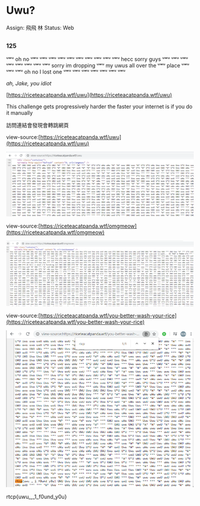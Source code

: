 # Uwu?

Assign: 飛飛 林
Status: Web

## 

### **125**

ᵘʷᵘ oh no ᵘʷᵘ ᵘʷᵘ ᵘʷᵘ ᵘʷᵘ ᵘʷᵘ ᵘʷᵘ ᵘʷᵘ ᵘʷᵘ ᵘʷᵘ ᵘʷᵘ hecc sorry guys ᵘʷᵘ ᵘʷᵘ ᵘʷᵘ ᵘʷᵘ ᵘʷᵘ ᵘʷᵘ ᵘʷᵘ ᵘʷᵘ sorry im dropping ᵘʷᵘ my uwus all over the ᵘʷᵘ place ᵘʷᵘ ᵘʷᵘ ᵘʷᵘ oh no I lost one ᵘʷᵘ ᵘʷᵘ ᵘʷᵘ ᵘʷᵘ ᵘʷᵘ ᵘʷᵘ ᵘʷᵘ

*ah, Jake, you idiot*

[https://riceteacatpanda.wtf/uwu](https://riceteacatpanda.wtf/uwu)

This challenge gets progressively harder the faster your internet is if you do it manually

訪問連結會發現會轉跳網頁

view-source:[https://riceteacatpanda.wtf/uwu](https://riceteacatpanda.wtf/uwu)

![Uwu/Untitled.png](Uwu/Untitled.png)

view-source:[https://riceteacatpanda.wtf/omgmeow](https://riceteacatpanda.wtf/omgmeow)

![Uwu/Untitled%201.png](Uwu/Untitled%201.png)

view-source:[https://riceteacatpanda.wtf/you-better-wash-your-rice](https://riceteacatpanda.wtf/you-better-wash-your-rice)

![Uwu/Untitled%202.png](Uwu/Untitled%202.png)

rtcp{uwu_,_1_f0und_y0u}